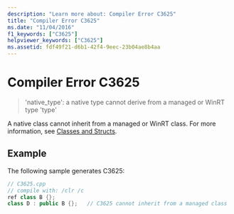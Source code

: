 ```yaml
---
description: "Learn more about: Compiler Error C3625"
title: "Compiler Error C3625"
ms.date: "11/04/2016"
f1_keywords: ["C3625"]
helpviewer_keywords: ["C3625"]
ms.assetid: fdf49f21-d6b1-42f4-9eec-23b04ae8b4aa
---
```

# Compiler Error C3625

> 'native_type': a native type cannot derive from a managed or WinRT type 'type'

A native class cannot inherit from a managed or WinRT class. For more information, see [Classes and Structs](../../extensions/classes-and-structs-cpp-component-extensions.md).

## Example

The following sample generates C3625:

```cpp
// C3625.cpp
// compile with: /clr /c
ref class B {};
class D : public B {};   // C3625 cannot inherit from a managed class
```
